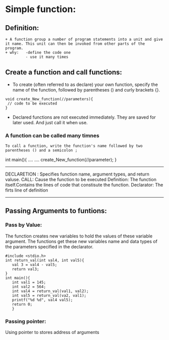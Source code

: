 # Simple function:
## Definition:
    + A function group a number of program statements into a unit and give it name. This unit can then be invoked from other parts of the program.
    + why:   -define the code one 
             - use it many times
    
## Create a function and call functions:
   + To create (often referred to as declare) your own function, specify the name of the function, followed by parentheses () and curly brackets {}.
   ```
   void create_New_function(//parameters){
    // code to be executed
   }
   ```
   + Declared functions are not executed immediately. They are saved for later used. And just call it when use.
### A function can be called many timnes
    To call a function, write the function's name followed by two parentheses () and a semicolon ; 
   int main(){
    ....
    ....
    create_New_function(//parameter);
   }
***
DECLARETION :  Specifies function name, argument types, and return valuse.
CALL:          Cause the function to be executed 
Definition:    The function itself.Contains the lines of code that constisute the function.
Declarator:    The firts line of definition
***
## Passing Arguments to funtions:
### Pass by Value:
   The function creates new variables to hold the values of these variable argument. The functions get these new variables name and data types of the parameters specified in the declarator.
   ```
   #include <stdio.h>
   int return_val(int val4, int val5){
      val 3 = val4 - val5;
      return val3;
   }
   int main(){
      int val1 = 145;
      int val2 = 564;
      int val4 = return_val(val1, val2);
      int val5 = return_val(va2, val1);
      printf("%d %d", val4 val5);
      return 0;
      }
   ```
### Passing pointer:
   Using pointer to stores address of arguments 
   

    
